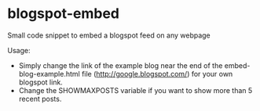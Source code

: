 # blogspot-embed
Small code snippet to embed a blogspot feed on any webpage

Usage:

- Simply change the link of the example blog near the end of the embed-blog-example.html file (http://google.blogspot.com/) for your own blogspot link.
- Change the SHOWMAXPOSTS variable if you want to show more than 5 recent posts.
